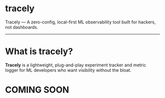 # tracely
Tracely — A zero-config, local-first ML observability tool built for hackers, not dashboards.

---

# What is tracely?
**Tracely** is a lightweight, plug-and-play experiment tracker and metric logger for ML developers who want visibility without the bloat.

# COMING SOON